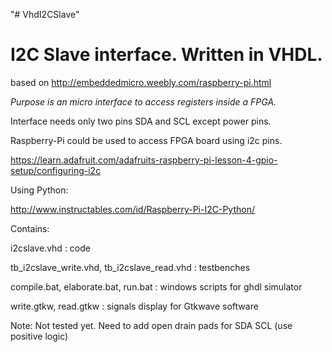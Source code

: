 "# VhdI2CSlave" 

I2C Slave interface. Written in VHDL.
=====================================
based on http://embeddedmicro.weebly.com/raspberry-pi.html

*Purpose is an micro interface to access registers inside a FPGA.*  

Interface needs only two pins SDA and SCL except power pins.

Raspberry-Pi could be used to access FPGA board using i2c pins.

https://learn.adafruit.com/adafruits-raspberry-pi-lesson-4-gpio-setup/configuring-i2c

Using Python:

http://www.instructables.com/id/Raspberry-Pi-I2C-Python/

Contains: 

i2cslave.vhd : code

tb_i2cslave_write.vhd, tb_i2cslave_read.vhd : testbenches

compile.bat, elaborate.bat, run.bat : windows scripts for ghdl simulator

write.gtkw, read.gtkw : signals display for Gtkwave software


Note:
Not tested yet.
Need to add open drain pads for SDA SCL (use positive logic)

